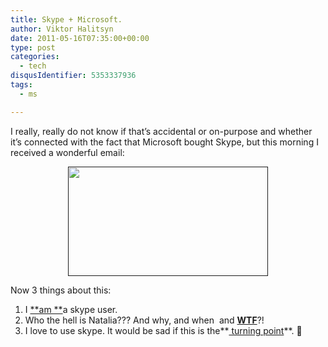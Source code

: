 ```yaml
---
title: Skype + Microsoft.
author: Viktor Halitsyn
date: 2011-05-16T07:35:00+00:00
type: post
categories:
  - tech
disqusIdentifier: 5353337936
tags:
  - ms

---
```

I really, really do not know if that&#8217;s accidental or on-purpose and whether it&#8217;s connected with the fact that Microsoft bought Skype, but this morning I received a wonderful email: 

<div style="clear: both; text-align: center;">
  <a href="" style="margin-left: 1em; margin-right: 1em;"><img border="0" height="175" src="" width="320" /></a>
</div>

Now 3 things about this:   
1. I <u>**am **</u>a skype user.  
2. Who the hell is Natalia??? And why, and when&nbsp; and **<u>WTF</u>**?!  
3. I love to use skype. It would be sad if this is the**<u> turning point</u>**. 🙁